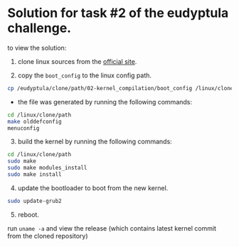 # Solution for task #2 of the eudyptula challenge.

to view the solution:

1) clone linux sources from the [official site](git.kernel.org).

2) copy the `boot_config` to the linux config path.
```bash
cp /eudyptula/clone/path/02-kernel_compilation/boot_config /linux/clone/path/.config
```

+ the file was generated by running the following commands:
```sh
cd /linux/clone/path
make olddefconfig
menuconfig
```

3) build the kernel by running the following commands:
```sh
cd /linux/clone/path
sudo make
sudo make modules_install
sudo make install
```

4) update the bootloader to boot from the new kernel.
```sh
sudo update-grub2
```

5) reboot.


run `uname -a` and view the release (which contains latest kernel commit from the cloned repository)
